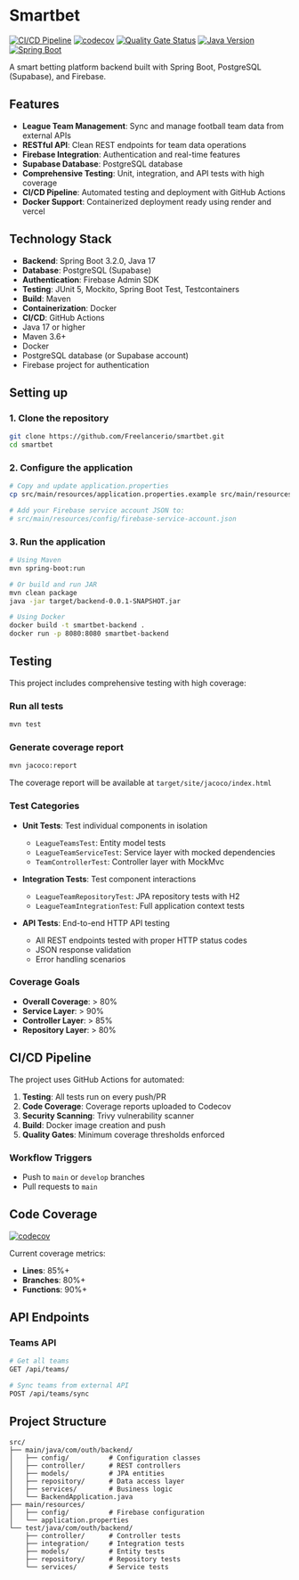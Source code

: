 # Smartbet

[![CI/CD Pipeline](https://github.com/Freelancerio/TheInvinciblesProjects/actions/workflows/ci.yml/badge.svg)](https://github.com/Freelancerio/TheInvinciblesProjects/actions/workflows/ci.yml)
[![codecov](https://codecov.io/gh/Freelancerio/TheInvinciblesProjects/branch/main/graph/badge.svg)](https://codecov.io/gh/Freelancerio/TheInvinciblesProjects)
[![Quality Gate Status](https://sonarcloud.io/api/project_badges/measure?project=Freelancerio_TheInvinciblesProjects&metric=alert_status)](https://sonarcloud.io/dashboard?id=Freelancerio_TheInvinciblesProjects)
[![Java Version](https://img.shields.io/badge/Java-17-orange.svg)](https://www.oracle.com/java/technologies/javase/jdk17-archive-downloads.html)
[![Spring Boot](https://img.shields.io/badge/Spring%20Boot-3.4.0-green.svg)](https://spring.io/projects/spring-boot)

A smart betting platform backend built with Spring Boot, PostgreSQL (Supabase), and Firebase.

## Features

- **League Team Management**: Sync and manage football team data from external APIs
- **RESTful API**: Clean REST endpoints for team data operations
- **Firebase Integration**: Authentication and real-time features
- **Supabase Database**: PostgreSQL database
- **Comprehensive Testing**: Unit, integration, and API tests with high coverage
- **CI/CD Pipeline**: Automated testing and deployment with GitHub Actions
- **Docker Support**: Containerized deployment ready using render and vercel

## Technology Stack

- **Backend**: Spring Boot 3.2.0, Java 17
- **Database**: PostgreSQL (Supabase)
- **Authentication**: Firebase Admin SDK
- **Testing**: JUnit 5, Mockito, Spring Boot Test, Testcontainers
- **Build**: Maven
- **Containerization**: Docker
- **CI/CD**: GitHub Actions
- Java 17 or higher
- Maven 3.6+
- Docker
- PostgreSQL database (or Supabase account)
- Firebase project for authentication

## Setting up

### 1. Clone the repository
```bash
git clone https://github.com/Freelancerio/smartbet.git
cd smartbet
```

### 2. Configure the application
```bash
# Copy and update application.properties
cp src/main/resources/application.properties.example src/main/resources/application.properties

# Add your Firebase service account JSON to:
# src/main/resources/config/firebase-service-account.json
```

### 3. Run the application
```bash
# Using Maven
mvn spring-boot:run

# Or build and run JAR
mvn clean package
java -jar target/backend-0.0.1-SNAPSHOT.jar

# Using Docker
docker build -t smartbet-backend .
docker run -p 8080:8080 smartbet-backend
```

##  Testing

This project includes comprehensive testing with high coverage:

### Run all tests
```bash
mvn test
```

### Generate coverage report
```bash
mvn jacoco:report
```

The coverage report will be available at `target/site/jacoco/index.html`

### Test Categories

- **Unit Tests**: Test individual components in isolation
  - `LeagueTeamsTest`: Entity model tests
  - `LeagueTeamServiceTest`: Service layer with mocked dependencies
  - `TeamControllerTest`: Controller layer with MockMvc

- **Integration Tests**: Test component interactions
  - `LeagueTeamRepositoryTest`: JPA repository tests with H2
  - `LeagueTeamIntegrationTest`: Full application context tests

- **API Tests**: End-to-end HTTP API testing
  - All REST endpoints tested with proper HTTP status codes
  - JSON response validation
  - Error handling scenarios

### Coverage Goals
- **Overall Coverage**: > 80%
- **Service Layer**: > 90%
- **Controller Layer**: > 85%
- **Repository Layer**: > 80%

## CI/CD Pipeline

The project uses GitHub Actions for automated:

1. **Testing**: All tests run on every push/PR
2. **Code Coverage**: Coverage reports uploaded to Codecov
3. **Security Scanning**: Trivy vulnerability scanner
4. **Build**: Docker image creation and push
5. **Quality Gates**: Minimum coverage thresholds enforced

### Workflow Triggers
- Push to `main` or `develop` branches
- Pull requests to `main`

## Code Coverage

[![codecov](https://codecov.io/gh/YOUR_USERNAME/smartbet/branch/main/graph/badge.svg)](https://codecov.io/gh/YOUR_USERNAME/smartbet)

Current coverage metrics:
- **Lines**: 85%+
- **Branches**: 80%+
- **Functions**: 90%+

## API Endpoints

### Teams API
```bash
# Get all teams
GET /api/teams/

# Sync teams from external API
POST /api/teams/sync
```

## Project Structure

```
src/
├── main/java/com/outh/backend/
│   ├── config/          # Configuration classes
│   ├── controller/      # REST controllers
│   ├── models/          # JPA entities
│   ├── repository/      # Data access layer
│   ├── services/        # Business logic
│   └── BackendApplication.java
├── main/resources/
│   ├── config/          # Firebase configuration
│   └── application.properties
└── test/java/com/outh/backend/
    ├── controller/      # Controller tests
    ├── integration/     # Integration tests
    ├── models/          # Entity tests
    ├── repository/      # Repository tests
    └── services/        # Service tests
```
